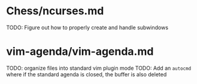 
# Chess/ncurses.md
TODO: Figure out how to properly create and handle subwindows



# vim-agenda/vim-agenda.md
TODO: organize files into standard vim plugin mode
TODO: Add an `autocmd` where if the standard agenda is closed, the buffer is also deleted



